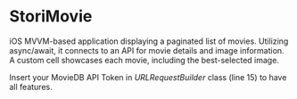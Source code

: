 # StoriMovie
iOS MVVM-based application displaying a paginated list of movies. Utilizing async/await, it connects to an API for movie details and image information. A custom cell showcases each movie, including the best-selected image.

Insert your MovieDB API Token in *URLRequestBuilder* class (line 15) to have all features. 
